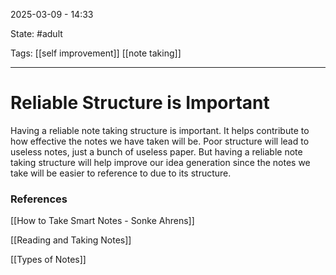 2025-03-09 - 14:33

State: #adult 

Tags: [[self improvement]] [[note taking]]
_____
# Reliable Structure is Important

Having a reliable note taking structure is important. It helps contribute to how effective the notes we have taken will be. Poor structure will lead to useless notes, just a bunch of useless paper. But having a reliable note taking structure will help improve our idea generation since the notes we take will be easier to reference to due to its structure.



### References

[[How to Take Smart Notes - Sonke Ahrens]]

[[Reading and Taking Notes]]

[[Types of Notes]]